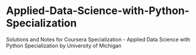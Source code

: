 # Applied-Data-Science-with-Python-Specialization
Solutions and Notes for Coursera Specialization - Applied Data Science with Python Specialization by University of Michigan

